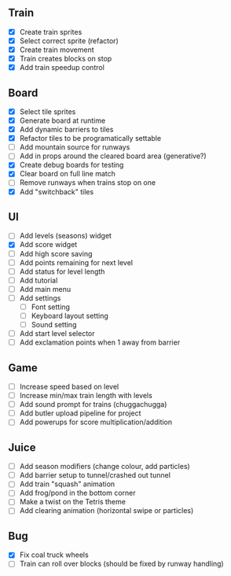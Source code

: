 ## Train
- [x] Create train sprites
- [x] Select correct sprite (refactor)
- [x] Create train movement
- [x] Train creates blocks on stop
- [x] Add train speedup control
## Board
- [x] Select tile sprites
- [x] Generate board at runtime
- [x] Add dynamic barriers to tiles
- [x] Refactor tiles to be programatically settable
- [ ] Add mountain source for runways
- [ ] Add in props around the cleared board area (generative?)
- [x] Create debug boards for testing
- [x] Clear board on full line match
- [ ] Remove runways when trains stop on one
- [x] Add "switchback" tiles
## UI
- [ ] Add levels (seasons) widget
- [x] Add score widget
- [ ] Add high score saving
- [ ] Add points remaining for next level
- [ ] Add status for level length
- [ ] Add tutorial
- [ ] Add main menu
- [ ] Add settings
	- [ ] Font setting
	- [ ] Keyboard layout setting
	- [ ] Sound setting
- [ ] Add start level selector
- [ ] Add exclamation points when 1 away from barrier
## Game
- [ ] Increase speed based on level
- [ ] Increase min/max train length with levels
- [ ] Add sound prompt for trains (chuggachugga)
- [ ] Add butler upload pipeline for project
- [ ] Add powerups for score multiplication/addition
## Juice
- [ ] Add season modifiers (change colour, add particles)
- [ ] Add barrier setup to tunnel/crashed out tunnel
- [ ] Add train "squash" animation
- [ ] Add frog/pond in the bottom corner
- [ ] Make a twist on the Tetris theme
- [ ] Add clearing animation (horizontal swipe or particles)
## Bug
- [x] Fix coal truck wheels
- [ ] Train can roll over blocks (should be fixed by runway handling)